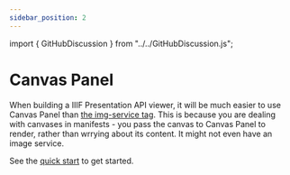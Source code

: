 ```yaml
---
sidebar_position: 2
---
```


import { GitHubDiscussion } from "../../GitHubDiscussion.js";

# Canvas Panel

When building a IIIF Presentation API viewer, it will be much easier to use Canvas Panel than [the img-service tag](./single-image-service). This is because you are dealing with canvases in manifests - you pass the canvas to Canvas Panel to render, rather than wrrying about its content. It might not even have an image service.

See the [quick start](../intro) to get started.